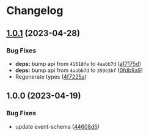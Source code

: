 # Changelog

## [1.0.1](https://github.com/RedHatInsights/event-schemas-go/compare/v1.0.0...v1.0.1) (2023-04-28)


### Bug Fixes

* **deps:** bump api from `41618fe` to `4aabb7d` ([a17175d](https://github.com/RedHatInsights/event-schemas-go/commit/a17175de6e75360ab481bed5fd3df82da869b756))
* **deps:** bump api from `4aabb7d` to `359e3bf` ([0fdb9a9](https://github.com/RedHatInsights/event-schemas-go/commit/0fdb9a9b227e7c32e7d26708c433e4d96dc85ed6))
* Regenerate types ([4f7225a](https://github.com/RedHatInsights/event-schemas-go/commit/4f7225a12d2e05712ad75847f5fe89b2f57c314a))

## 1.0.0 (2023-04-19)


### Bug Fixes

* update event-schema ([44608d5](https://github.com/RedHatInsights/event-schemas-go/commit/44608d579ead38bd028d207f178049ab044f1d26))
